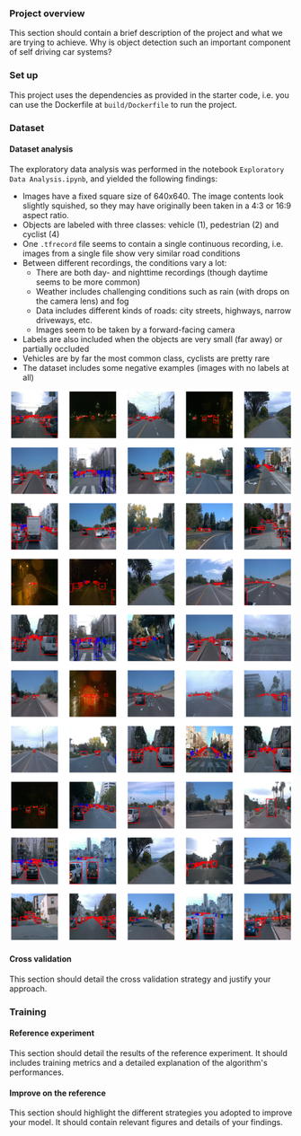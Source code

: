 ### Project overview
This section should contain a brief description of the project and what we are trying to achieve. Why is object detection such an important component of self driving car systems?

### Set up
This project uses the dependencies as provided in the starter code, i.e. you can use the Dockerfile at
`build/Dockerfile` to run the project.

### Dataset
#### Dataset analysis
The exploratory data analysis was performed in the notebook `Exploratory Data Analysis.ipynb`, and yielded the following
findings:

- Images have a fixed square size of 640x640. The image contents look slightly squished, so they may have originally 
  been taken in a 4:3 or 16:9 aspect ratio.
- Objects are labeled with three classes: vehicle (1), pedestrian (2) and cyclist (4)
- One `.tfrecord` file seems to contain a single continuous recording, i.e. images from a single file show very similar
  road conditions
- Between different recordings, the conditions vary a lot:
  - There are both day- and nighttime recordings (though daytime seems to be more common)
  - Weather includes challenging conditions such as rain (with drops on the camera lens) and fog
  - Data includes different kinds of roads: city streets, highways, narrow driveways, etc.
  - Images seem to be taken by a forward-facing camera
- Labels are also included when the objects are very small (far away) or partially occluded
- Vehicles are by far the most common class, cyclists are pretty rare
- The dataset includes some negative examples (images with no labels at all) 

![Examples of images in the dataset](resources/examples.png)

#### Cross validation
This section should detail the cross validation strategy and justify your approach.

### Training
#### Reference experiment
This section should detail the results of the reference experiment. It should includes training metrics and a detailed explanation of the algorithm's performances.

#### Improve on the reference
This section should highlight the different strategies you adopted to improve your model. It should contain relevant figures and details of your findings.
